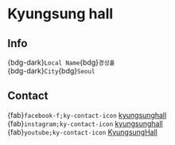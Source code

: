 # Kyungsung hall

## Info

{bdg-dark}`Local Name`{bdg}`경성홀`  
{bdg-dark}`City`{bdg}`Seoul`  

## Contact

{fab}`facebook-f;ky-contact-icon` [kyungsunghall](https://www.facebook.com/kyungsunghall)  
{fab}`instagram;ky-contact-icon` [kyungsunghall](http://instagram.com/kyungsunghall)  
{fab}`youtube;ky-contact-icon` [KyungsungHall](https://youtube.com/KyungsungHall)  

